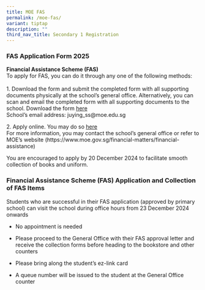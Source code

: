 ```yaml
---
title: MOE FAS
permalink: /moe-fas/
variant: tiptap
description: ""
third_nav_title: Secondary 1 Registration
---
```

<h3><strong>FAS Application Form 2025</strong></h3>
<p><strong>Financial Assistance Scheme (FAS)</strong>
<br>To apply for FAS, you can do it through any one of the following methods:
<br>
<br>1.&nbsp;Download the form and submit the completed form with all supporting
documents physically at the school’s general office. Alternatively, you
can scan and email the completed form with all supporting documents to
the school. Download the form <a href="https://drive.google.com/file/d/11-PLxuUQEw_tdFip5AxH6pzj7falywgp/view" rel="noopener nofollow" target="_blank">here</a>
<br>School’s email address: <a rel="noopener noreferrer nofollow" target="_blank">juying_ss@moe.edu.sg</a>
</p>
<p>2.&nbsp;Apply online. You may do so <a href="https://go.gov.sg/moe-efas" rel="noopener nofollow" target="_blank">here</a>
<br>For more information, you may contact the school’s general office or refer
to MOE’s website (<a rel="noopener noreferrer nofollow" target="_blank">https://www.moe.gov.sg/financial-matters/financial-assistance</a>)</p>
<p>You are encouraged to apply by 20 December 2024 to facilitate smooth collection
of books and uniform.</p>
<p></p>
<h3><strong>Financial Assistance Scheme (FAS) Application and Collection of FAS Items</strong></h3>
<p>Students who are successful in their FAS application (approved by primary
school) can visit the school during office hours from 23 December 2024
onwards</p>
<ul data-tight="true" class="tight">
<li>
<p>No appointment is needed</p>
</li>
<li>
<p>Please proceed to the General Office with their FAS approval letter and
receive the collection forms before heading to the bookstore and other
counters</p>
</li>
<li>
<p>Please bring along the student’s ez-link card</p>
</li>
<li>
<p>A queue number will be issued to the student at the General Office counter</p>
</li>
</ul>
<p></p>